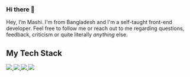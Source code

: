 ### Hi there 👋
Hey, I’m Mashi. I'm from Bangladesh and I'm a self-taught front-end developer. Feel free to follow me or reach out to me regarding questions, feedback, criticism or quite literally *anything* else. 

<!--
## My portfolio
🖥 <a href="https://www.mashi-zone.com/">My portfolio website</a> <br />
🤝🏻 <a href="https://www.linkedin.com/in/syedmashiurrahman/">My LinkedIn profile</a>

-->

## My Tech Stack

<a href="https://reactjs.org/">
  <img src="https://img.shields.io/badge/React-20232A?style=for-the-badge&logo=react&logoColor=61DAFB" />
</a>

<a href="https://de.wikipedia.org/wiki/JavaScript">
  <img src="https://img.shields.io/badge/JavaScript-323330?style=for-the-badge&logo=javascript&logoColor=F7DF1E" />
</a>

<a href="https://sass-lang.com/">
  <img src="https://img.shields.io/badge/Sass-CC6699?style=for-the-badge&logo=sass&logoColor=white" />
</a>

<a href="https://www.npmjs.com/">
  <img src="https://img.shields.io/badge/npm-CB3837?style=for-the-badge&logo=npm&logoColor=white" />
</a>

<!--
## Getting in touch

<a href="https://mail.google.com/mail/u/0/?fs=1&to=syedshaon99@gmail.com&su=Ihr+Anliegen&body=Ihre+Nachricht+an+mich&tf=cm">
  <img src="https://img.shields.io/badge/Gmail-D14836?style=for-the-badge&logo=gmail&logoColor=white" />
</a>

<a href="https://www.linkedin.com/in/syedmashiurrahman/">
  <img src="https://img.shields.io/badge/LinkedIn-0077B5?style=for-the-badge&logo=linkedin&logoColor=white" />
</a>

<a href="https://discordapp.com/users/Mashi#8620">
  <img src="https://img.shields.io/badge/Discord-5865F2?style=for-the-badge&logo=discord&logoColor=white" />
</a>




**syedshaon/syedshaon** is a ✨ _special_ ✨ repository because its `README.md` (this file) appears on your GitHub profile.

Here are some ideas to get you started:

- 🔭 I’m currently working on ...
- 🌱 I’m currently learning ...
- 👯 I’m looking to collaborate on ...
- 🤔 I’m looking for help with ...
- 💬 Ask me about ...
- 📫 How to reach me: ...
- 😄 Pronouns: ...
- ⚡ Fun fact: ...
-->
